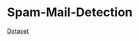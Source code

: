 # Spam-Mail-Detection
[Dataset](https://www.kaggle.com/datasets/venky73/spam-mails-dataset/discussion)
